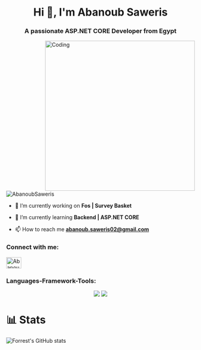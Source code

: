 <h1 align="center">Hi 👋, I'm Abanoub Saweris</h1>
<h3 align="center">A passionate ASP.NET CORE Developer from Egypt</h3>
<img align="right" alt="Coding" width="400" src="https://cdn.dribbble.com/users/1162077/screenshots/3848914/programmer.gif">

<p align="left"> <img src="https://komarev.com/ghpvc/?username=AbanoubPhelopos&label=Profile%20views&color=0e75b6&style=flat" alt="AbanoubSaweris" /> </p>

- 🔭 I’m currently working on **Fos | Survey Basket**

- 🌱 I’m currently learning **Backend | ASP.NET CORE**

- 📫 How to reach me **abanoub.saweris02@gmail.com**

<h3 align="left">Connect with me:</h3>
<p align="left">
<a href="https://www.linkedin.com/in/abanoub-saweris" target="blank"><img align="center" src="https://raw.githubusercontent.com/rahuldkjain/github-profile-readme-generator/master/src/images/icons/Social/linked-in-alt.svg" alt="AbanoubSAweris" height="30" width="40" /></a>
</p>



<h3 align="left">Languages-Framework-Tools:</h3>
<div align="center">
    <img src="https://skillicons.dev/icons?i=bootstrap,html,css,github,git" />
    <img src="https://skillicons.dev/icons?i=dotnet,cs,cpp,c,java" /><br>
</div>

<h1>📊 Stats</h1>

![Forrest's GitHub stats](https://github-readme-stats.vercel.app/api?username=AbanoubPhelopos&show_icons=true&theme=gruvbox&align="center")
